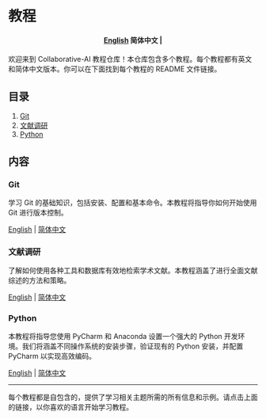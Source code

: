 # 教程
<h4 align="center">
    <p>
        <a href="https://github.com/Collaborative-AI/tutorial/blob/main/README.md">English</a>
        <b>简体中文</b> |
    </p>
</h4>


欢迎来到 Collaborative-AI 教程仓库！本仓库包含多个教程。每个教程都有英文和简体中文版本。你可以在下面找到每个教程的 README 文件链接。

## 目录

1. [Git](#git)
2. [文献调研](#文献调研)
3. [Python](#python)

## 内容

### Git

学习 Git 的基础知识，包括安装、配置和基本命令。本教程将指导你如何开始使用 Git 进行版本控制。

<p>
    <a href="https://github.com/Collaborative-AI/tutorial/blob/main/Git/README.md">English</a> |
    <a href="https://github.com/Collaborative-AI/tutorial/blob/main/Git/README_zh.md">简体中文</a>
</p>

### 文献调研

了解如何使用各种工具和数据库有效地检索学术文献。本教程涵盖了进行全面文献综述的方法和策略。

<p>
    <a href="https://github.com/Collaborative-AI/tutorial/blob/main/Literature%20Search/README.md">English</a> |
    <a href="https://github.com/Collaborative-AI/tutorial/blob/main/Literature%20Search/README_zh.md">简体中文</a>
</p>

### Python

本教程将指导您使用 PyCharm 和 Anaconda 设置一个强大的 Python 开发环境。我们将涵盖不同操作系统的安装步骤，验证现有的 Python 安装，并配置 PyCharm 以实现高效编码。

<p>
    <a href="https://github.com/Collaborative-AI/tutorial/blob/main/Python/README.md">English</a> |
    <a href="https://github.com/Collaborative-AI/tutorial/blob/main/Python/README_zh.md">简体中文</a>
</p>

---

每个教程都是自包含的，提供了学习相关主题所需的所有信息和示例。请点击上面的链接，以你喜欢的语言开始学习教程。